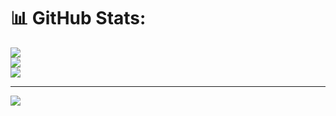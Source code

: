 
# 📊 GitHub Stats:
![](https://github-readme-stats.vercel.app/api?username=EminliAysun05&theme=dark&hide_border=false&include_all_commits=false&count_private=false)<br/>
![](https://nirzak-streak-stats.vercel.app/?user=EminliAysun05&theme=dark&hide_border=false)<br/>
![](https://github-readme-stats.vercel.app/api/top-langs/?username=EminliAysun05&theme=dark&hide_border=false&include_all_commits=false&count_private=false&layout=compact)

---
[![](https://visitcount.itsvg.in/api?id=EminliAysun05&icon=2&color=0)](https://visitcount.itsvg.in)

<!-- Proudly created with GPRM ( https://gprm.itsvg.in ) -->
